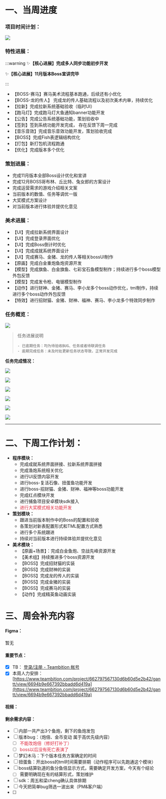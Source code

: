 # 一、当周进度
### 项目时间计划：
![](https://cdn.nlark.com/yuque/0/2024/png/12926950/1728731371716-5017ec2d-5937-456a-9314-458a055e2388.png)

### 特性进展：
:::warning
✨**【核心进展】完成多人同步功能初步开发**

✨**【核心进展】11月版本Boss宣讲完毕**

:::

+ 【BOSS-赛马】赛马美术流程基本跑通，后续还有小优化  
+ 【BOSS-龙的传人】 完成龙的传人基础流程以及初次美术内审，持续优化
+ 【拉新】完成拉新系统基础验收（临时UI）
+ 【跑马灯】完成跑马灯大鱼通知banner功能开发
+ 【公告】完成公告系统基础功能，策划验收中
+ 【签到】签到系统功能开发完成， 存在反馈下周一完成
+ 【音乐音效】完成音乐音效功能开发，策划验收完成
+ 【BOSS】完成Fish表逻辑结构优化  
+ 【打包】新打包机流程跑通
+ 【优化】完成版本多个优化  
 

### 策划进展：
+ 完成11月版本全部Boss设计优化和宣讲
+ 完成12月BOSS哥布林、丘比特、兔女郎的方案设计
+ 完成运营需求的游戏介绍相关文案
+ 当前版本的数值、任务等调优一版
+ 大奖模式方案设计
+ 对当前版本进行体验并提优化意见  

### 美术进展：
+ 【UI】完成拉新系统界面设计
+ 【UI】完成登录界面优化
+ 【UI】完成Boss倒计时优化
+ 【UI】完成成就系统界面设计
+ 【UI】完成赛马、金猪、龙的传人等相关bossUI制作
+ 【原画】完成白金重炮鱼炮资源开发
+ 【模型】完成旗鱼、白金旗鱼、七彩宝石鱼模型制作；持续进行多个boss模型外包反馈
+ 【模型】完成发令枪、电锯模型制作
+ 【动作】进行财神、金猪、赛马、李小龙多个boss动作优化，tml制作，持续进行多个boss动作外包反馈
+ 【特效】进行招财猫、金猪、财神、福神、赛马、李小龙多个特效同步制作

### 任务概览：
![](https://cdn.nlark.com/yuque/0/2024/png/12926950/1731744693540-ac172b17-4472-4e99-8b78-ca1b7599910a.png)

> 任务进展说明
>
>     - 已逾期任务：均为待验收BUG、任务或者待联调任务
>     - 逾期完成任务：未及时处更新任务状态导致，正常开发完成
>

**任务完成情况：**

![](https://cdn.nlark.com/yuque/0/2024/png/12926950/1731744782636-276a60b1-76bb-4a2c-9032-07f3c715b277.png)

![](https://cdn.nlark.com/yuque/0/2024/png/12926950/1731744796546-1a3201ed-6aa0-4408-9173-80f440271924.png)

![](https://cdn.nlark.com/yuque/0/2024/png/12926950/1731744816127-2f065191-1cae-4012-96ba-9fe1565dd89b.png)

![](https://cdn.nlark.com/yuque/0/2024/png/12926950/1731744848746-c50afc00-dc1d-480e-9e2c-5d7cab1dfb80.png)

![](https://cdn.nlark.com/yuque/0/2024/png/12926950/1731744887667-0dd55259-b5ea-4bdb-a266-121db8dd463e.png)

![](https://cdn.nlark.com/yuque/0/2024/png/12926950/1731744902256-aa82f66c-5edb-4e6c-90d9-ab3217129b29.png)

---



# 二、下周工作计划：
+ **程序模块：**
    - 完成成就系统界面拼接、拉新系统界面拼接
    - 完成渔炮系统相关优化
    - 进行UI反馈内容开发
    - 进行boss-复活石像、扭蛋鱼功能开发
    - 进行boss-招财猫、金猪、财神、福神等boss功能开发
    - 完成红点模块开发
    - 进行捕鱼项目安卓模块sdk接入
    - <font style="color:#DF2A3F;">进行大奖模式相关功能开发</font>
+ **策划模块：**
    - 跟进当前版本制作中的Boss的配置和验收
    - 各策划对新表配置形式和TML配置方式熟悉
    - 进行多个系统跟进
    - 持续对当前版本进行持续体验并提优化意见  
+ **美术模块：**
    - 【原画+场景】：完成白金鱼炮、空战先峰资源开发
    - 【美术组】持续推进多个boss资源开发
    - 【BOSS】完成招财猫的实装
    - 【BOSS】完成财神的实装
    - 【BOSS】完成龙的传人的实装
    - 【BOSS】完成金猪的实装
    - 【BOSS】完成赛马的实装
    - 【动作】完成精英鱼动画实装

# 三、周会补充内容
#### Figma：
暂无

#### 重要节点：
- [x] TB：  [登录/注册 - Teambition 帐号](https://www.teambition.com/plugin/calendar)
- [x] 本周人力安排：  [https://www.teambition.com/project/662797567130d6b60d5e2b42/gantt/view/6694b9e667392bbadd6d419a](https://www.teambition.com/project/662797567130d6b60d5e2b42/gantt/view/6694b9e667392bbadd6d419a)

#### 视频：
#### 剩余需求内容：
- [ ] 内部一共产出3个鱼炮，剩下的鱼炮发包
- [ ] 版本bug：（炮倍、金币变动 属于高优先级内容）
    - [ ] <font style="color:#DF2A3F;">不能改炮倍（修好打补丁）</font>
    - [ ] <font style="color:#DF2A3F;">boss以后没有死亡表演了</font>
- [ ] 梦幻木马：下个版本任务方案确定的时间
- [ ] 扭蛋鱼：开出boss的tml时间需要排期（动作程序可以先跑通这个模块）
- [ ] boss结算轨道的鱼分鱼倍显示方式，需要确定开发方案，今天有个结论
    - [ ] 需要明确现在有的结算形式，策划维护
- [ ] sdk：周五和梁cheng确认具体排期
- [ ]  今天把简单bug筛选一波出来（PM&客户端）
- [ ] 

